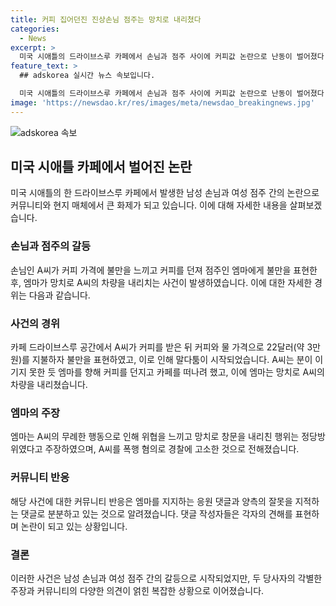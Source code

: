 ```yaml
---
title: 커피 집어던진 진상손님 점주는 망치로 내리쳤다
categories:
  - News
excerpt: >
  미국 시애틀의 드라이브스루 카페에서 손님과 점주 사이에 커피값 논란으로 난동이 벌어졌다. 손님 A씨는 22달러의 커피값에 불평을 했고, 엠마 점주는 이에 맞서 커피를 던지고 창문을 내리치는 사태가 벌어졌다. 엠마는 이에 대해 정당방위로 주장하며 A씨를 폭행 혐의로 고소했다. 사건은 온라인에서 논란이 되는 가운데, 엠마를 지지하는 응원 댓글들이 쏟아졌다.
feature_text: >
  ## adskorea 실시간 뉴스 속보입니다.

  미국 시애틀의 드라이브스루 카페에서 손님과 점주 사이에 커피값 논란으로 난동이 벌어졌다. 손님 A씨는 22달러의 커피값에 불평을 했고, 엠마 점주는 이에 맞서 커피를 던지고 창문을 내리치는 사태가 벌어졌다. 엠마는 이에 대해 정당방위로 주장하며 A씨를 폭행 혐의로 고소했다. 사건은 온라인에서 논란이 되는 가운데, 엠마를 지지하는 응원 댓글들이 쏟아졌다.
image: 'https://newsdao.kr/res/images/meta/newsdao_breakingnews.jpg'
---
```


<p><img src="https://newsdao.kr/res/images/meta/newsdao_breakingnews.jpg" alt="adskorea 속보" /></p>

<h2 data-ke-size="size26">미국 시애틀 카페에서 벌어진 논란</h2>

<p data-ke-size="size16">미국 시애틀의 한 드라이브스루 카페에서 발생한 남성 손님과 여성 점주 간의 논란으로 커뮤니티와 현지 매체에서 큰 화제가 되고 있습니다. 이에 대해 자세한 내용을 살펴보겠습니다.</p>

<h3 data-ke-size="size24">손님과 점주의 갈등</h3>

<p data-ke-size="size16">손님인 A씨가 커피 가격에 불만을 느끼고 커피를 던져 점주인 엠마에게 불만을 표현한 후, 엠마가 망치로 A씨의 차량을 내리치는 사건이 발생하였습니다. 이에 대한 자세한 경위는 다음과 같습니다.</p>

<h3 data-ke-size="size24">사건의 경위</h3>

<p data-ke-size="size16">카페 드라이브스루 공간에서 A씨가 커피를 받은 뒤 커피와 물 가격으로 22달러(약 3만원)를 지불하자 불만을 표현하였고, 이로 인해 말다툼이 시작되었습니다. A씨는 분이 이기지 못한 듯 엠마를 향해 커피를 던지고 카페를 떠나려 했고, 이에 엠마는 망치로 A씨의 차량을 내리쳤습니다.</p>

<h3 data-ke-size="size24">엠마의 주장</h3>

<p data-ke-size="size16">엠마는 A씨의 무례한 행동으로 인해 위협을 느끼고 망치로 창문을 내리친 행위는 정당방위였다고 주장하였으며, A씨를 폭행 혐의로 경찰에 고소한 것으로 전해졌습니다.</p>

<h3 data-ke-size="size24">커뮤니티 반응</h3>

<p data-ke-size="size16">해당 사건에 대한 커뮤니티 반응은 엠마를 지지하는 응원 댓글과 양측의 잘못을 지적하는 댓글로 분분하고 있는 것으로 알려졌습니다. 댓글 작성자들은 각자의 견해를 표현하며 논란이 되고 있는 상황입니다.</p>

<h3 data-ke-size="size24">결론</h3>

<p data-ke-size="size16">이러한 사건은 남성 손님과 여성 점주 간의 갈등으로 시작되었지만, 두 당사자의 각별한 주장과 커뮤니티의 다양한 의견이 얽힌 복잡한 상황으로 이어졌습니다.</p>

